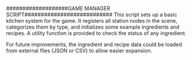 ###################GAME MANAGER SCRIPT###########################
This script sets up a basic kitchen system for the game. It registers all station nodes in the scene, categorizes them by type, and initializes some example ingredients and recipes.
A utility function is provided to check the status of any ingredient.

For future improvements, the ingredient and recipe data could be loaded from external files (JSON or CSV) to allow easier expansion.
